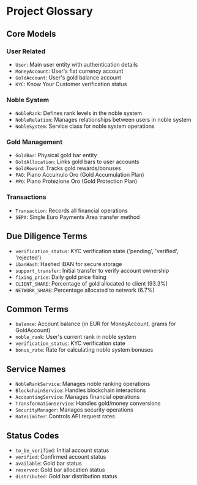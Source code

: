 
# Project Glossary

## Core Models

### User Related
- `User`: Main user entity with authentication details
- `MoneyAccount`: User's fiat currency account
- `GoldAccount`: User's gold balance account
- `KYC`: Know Your Customer verification status

### Noble System
- `NobleRank`: Defines rank levels in the noble system
- `NobleRelation`: Manages relationships between users in noble system
- `NobleSystem`: Service class for noble system operations

### Gold Management
- `GoldBar`: Physical gold bar entity
- `GoldAllocation`: Links gold bars to user accounts
- `GoldReward`: Tracks gold rewards/bonuses
- `PAO`: Piano Accumulo Oro (Gold Accumulation Plan)
- `PPO`: Piano Protezione Oro (Gold Protection Plan)

### Transactions
- `Transaction`: Records all financial operations
- `SEPA`: Single Euro Payments Area transfer method

## Due Diligence Terms
- `verification_status`: KYC verification state ('pending', 'verified', 'rejected')
- `ibanHash`: Hashed IBAN for secure storage
- `support_transfer`: Initial transfer to verify account ownership
- `fixing_price`: Daily gold price fixing
- `CLIENT_SHARE`: Percentage of gold allocated to client (93.3%)
- `NETWORK_SHARE`: Percentage allocated to network (6.7%)

## Common Terms
- `balance`: Account balance (in EUR for MoneyAccount, grams for GoldAccount)
- `noble_rank`: User's current rank in noble system
- `verification_status`: KYC verification state
- `bonus_rate`: Rate for calculating noble system bonuses

## Service Names
- `NobleRankService`: Manages noble ranking operations
- `BlockchainService`: Handles blockchain interactions
- `AccountingService`: Manages financial operations
- `TransformationService`: Handles gold/money conversions
- `SecurityManager`: Manages security operations
- `RateLimiter`: Controls API request rates

## Status Codes
- `to_be_verified`: Initial account status
- `verified`: Confirmed account status
- `available`: Gold bar status
- `reserved`: Gold bar allocation status
- `distributed`: Gold bar distribution status
